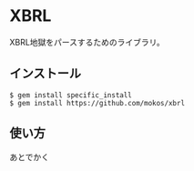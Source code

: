 # XBRL

XBRL地獄をパースするためのライブラリ。

## インストール
    $ gem install specific_install
    $ gem install https://github.com/mokos/xbrl

## 使い方

あとでかく
